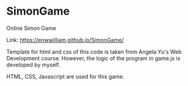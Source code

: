 # SimonGame
Online Simon Game

Link: https://enwwilliam.github.io/SimonGame/

Template for html and css of this code is taken from Angela Yu's Web Development course. 
However, the logic of the program in game.js is developed by myself. 

HTML, CSS, Javascript are used for this game. 
